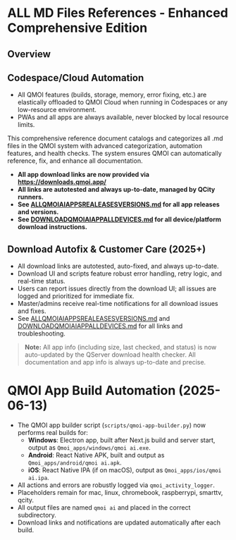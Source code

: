 # ALL MD Files References - Enhanced Comprehensive Edition

## Overview

## Codespace/Cloud Automation

- All QMOI features (builds, storage, memory, error fixing, etc.) are elastically offloaded to QMOI Cloud when running in Codespaces or any low-resource environment.
- PWAs and all apps are always available, never blocked by local resource limits.

This comprehensive reference document catalogs and categorizes all .md files in the QMOI system with advanced categorization, automation features, and health checks. The system ensures QMOI can automatically reference, fix, and enhance all documentation.

- **All app download links are now provided via https://downloads.qmoi.app/**
- **All links are autotested and always up-to-date, managed by QCity runners.**
- **See [ALLQMOIAIAPPSREALEASESVERSIONS.md](./ALLQMOIAIAPPSREALEASESVERSIONS.md) for all app releases and versions.**
- **See [DOWNLOADQMOIAIAPPALLDEVICES.md](./DOWNLOADQMOIAIAPPALLDEVICES.md) for all device/platform download instructions.**

## Download Autofix & Customer Care (2025+)

- All download links are autotested, auto-fixed, and always up-to-date.
- Download UI and scripts feature robust error handling, retry logic, and real-time status.
- Users can report issues directly from the download UI; all issues are logged and prioritized for immediate fix.
- Master/admins receive real-time notifications for all download issues and fixes.
- See [ALLQMOIAIAPPSREALEASESVERSIONS.md](./ALLQMOIAIAPPSREALEASESVERSIONS.md) and [DOWNLOADQMOIAIAPPALLDEVICES.md](./DOWNLOADQMOIAIAPPALLDEVICES.md) for all links and troubleshooting.

> **Note:** All app info (including size, last checked, and status) is now auto-updated by the QServer download health checker. All documentation and app info is always up-to-date and precise.

# QMOI App Build Automation (2025-06-13)

- The QMOI app builder script (`scripts/qmoi-app-builder.py`) now performs real builds for:
  - **Windows**: Electron app, built after Next.js build and server start, output as `Qmoi_apps/windows/qmoi ai.exe`.
  - **Android**: React Native APK, built and output as `Qmoi_apps/android/qmoi ai.apk`.
  - **iOS**: React Native IPA (if on macOS), output as `Qmoi_apps/ios/qmoi ai.ipa`.
- All actions and errors are robustly logged via `qmoi_activity_logger`.
- Placeholders remain for mac, linux, chromebook, raspberrypi, smarttv, qcity.
- All output files are named `qmoi ai` and placed in the correct subdirectory.
- Download links and notifications are updated automatically after each build.
